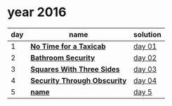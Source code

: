 # year 2016

| day | name | solution |
| --- | --- | --- |
| 1 | **[No Time for a Taxicab](https://adventofcode.com/2016/day/1)** | [day 01](/aoc/src/bin/aoc2016/aoc2016_01.rs) |
| 2 | **[Bathroom Security](https://adventofcode.com/2016/day/2)** | [day 02](/aoc/src/bin/aoc2016/aoc2016_02.rs) |
| 3 | **[Squares With Three Sides](https://adventofcode.com/2016/day/3)** | [day 03](/aoc/src/bin/aoc2016/aoc2016_03.rs) |
| 4 | **[Security Through Obscurity](https://adventofcode.com/2016/day/4)** | [day 04](/aoc/src/bin/aoc2016/aoc2016_04.rs) |
|  5 | **[name](https://adventofcode.com/2016/day/05)** | [day  5](/aoc/src/bin/aoc2016/aoc2016_05.rs) |
